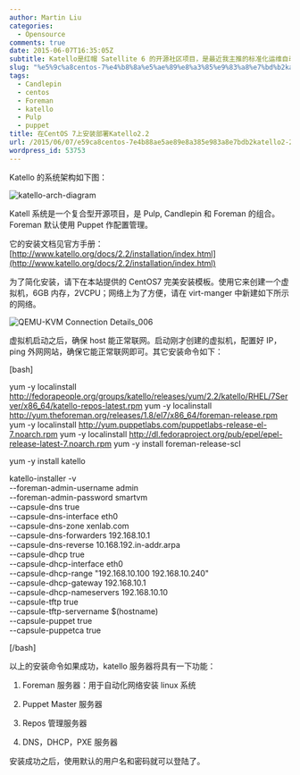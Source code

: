 ```yaml
---
author: Martin Liu
categories:
  - Opensource
comments: true
date: 2015-06-07T16:35:05Z
subtitle: Katello是红帽 Satellite 6 的开源社区项目，是最近我主推的标准化运维自动化运维的底层技术平台。希望使用本文，你可以快速的进入Katello的功能评估的过程中。
slug: "%e5%9c%a8centos-7%e4%b8%8a%e5%ae%89%e8%a3%85%e9%83%a8%e7%bd%b2katello2-2"
tags:
  - Candlepin
  - centos
  - Foreman
  - katello
  - Pulp
  - puppet
title: 在CentOS 7上安装部署Katello2.2
url: /2015/06/07/e59ca8centos-7e4b88ae5ae89e8a385e983a8e7bdb2katello2-2/
wordpress_id: 53753
---
```


Katello 的系统架构如下图：

![katello-arch-diagram](http://7bv9gn.com1.z0.glb.clouddn.com/wp-content/uploads/2015/06/katello-arch-diagram.png)

Katell 系统是一个复合型开源项目，是 Pulp, Candlepin 和 Foreman 的组合。Foreman 默认使用 Puppet 作配置管理。

它的安装文档见官方手册：[http://www.katello.org/docs/2.2/installation/index.html](http://www.katello.org/docs/2.2/installation/index.html)

为了简化安装，请下在本站提供的 CentOS7 完美安装模板。使用它来创建一个虚拟机，6GB 内存，2VCPU；网络上为了方便，请在 virt-manger 中新建如下所示的网络。

![QEMU-KVM Connection Details_006](http://7bv9gn.com1.z0.glb.clouddn.com/wp-content/uploads/2015/06/QEMU-KVM-Connection-Details_006.png)

虚拟机启动之后，确保 host 能正常联网。启动刚才创建的虚拟机，配置好 IP，ping 外网网站，确保它能正常联网即可。其它安装命令如下：

[bash]

yum -y localinstall http://fedorapeople.org/groups/katello/releases/yum/2.2/katello/RHEL/7Server/x86_64/katello-repos-latest.rpm
yum -y localinstall http://yum.theforeman.org/releases/1.8/el7/x86_64/foreman-release.rpm
yum -y localinstall http://yum.puppetlabs.com/puppetlabs-release-el-7.noarch.rpm
yum -y localinstall http://dl.fedoraproject.org/pub/epel/epel-release-latest-7.noarch.rpm
yum -y install foreman-release-scl

yum -y install katello

katello-installer -v \
--foreman-admin-username admin \
--foreman-admin-password smartvm \
--capsule-dns true \
--capsule-dns-interface eth0 \
--capsule-dns-zone xenlab.com \
--capsule-dns-forwarders 192.168.10.1 \
--capsule-dns-reverse 10.168.192.in-addr.arpa \
--capsule-dhcp true \
--capsule-dhcp-interface eth0 \
--capsule-dhcp-range "192.168.10.100 192.168.10.240" \
--capsule-dhcp-gateway 192.168.10.1 \
--capsule-dhcp-nameservers 192.168.10.10 \
--capsule-tftp true \
--capsule-tftp-servername $(hostname) \
--capsule-puppet true \
--capsule-puppetca true

[/bash]

以上的安装命令如果成功，katello 服务器将具有一下功能：

1. Foreman 服务器：用于自动化网络安装 linux 系统

2. Puppet Master 服务器

3. Repos 管理服务器

4. DNS，DHCP，PXE 服务器

安装成功之后，使用默认的用户名和密码就可以登陆了。
